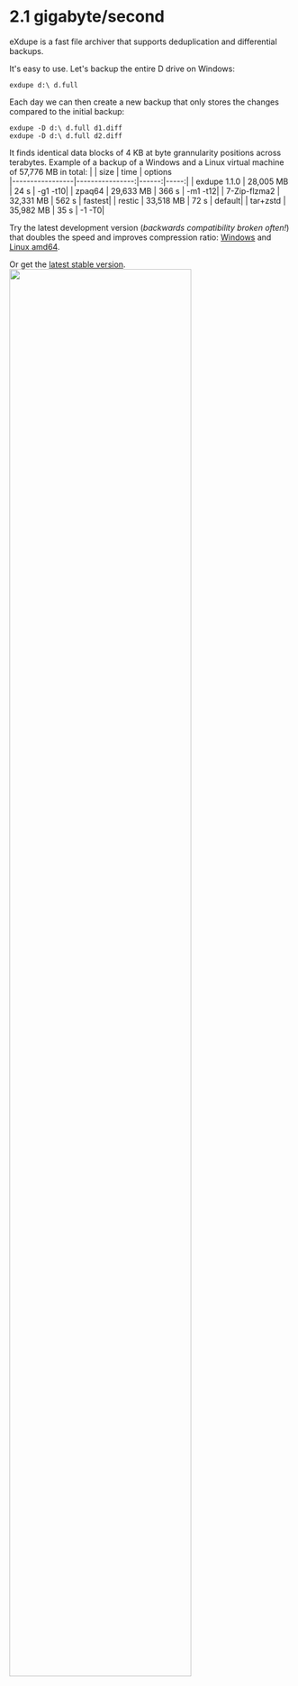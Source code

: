 # 2.1 gigabyte/second
eXdupe is a fast file archiver that supports deduplication and differential backups.

It's easy to use. Let's backup the entire D drive on Windows:

`exdupe d:\ d.full`

Each day we can then create a new backup that only stores the changes compared to the initial backup:

`exdupe -D d:\ d.full d1.diff`<br>
`exdupe -D d:\ d.full d2.diff`<br>

It finds identical data blocks of 4 KB at byte grannularity positions across terabytes. Example of a backup of a Windows and a Linux virtual machine of 57,776 MB in total:
|                 |            size |  time |  options  
|-----------------|----------------:|------:|-----:|
| exdupe 1.1.0          | 28,005 MB  |   24 s  | -g1 -t10|
| zpaq64          | 29,633 MB  |  366 s  | -m1 -t12|
| 7-Zip-flzma2       | 32,331 MB  |  562 s  | fastest|
| restic          | 33,518 MB  |   72 s |  default|
| tar+zstd        | 35,982 MB  |   35 s |  -1 -T0|

Try the latest development version (*backwards compatibility broken often!*) that doubles the speed and improves compression ratio: [Windows](https://github.com/rrrlasse/exdupe/raw/stuff/beta/exdupe_1.1.0.dev17.exe) and [Linux amd64](https://github.com/rrrlasse/eXdupe/raw/stuff/beta/exdupe_1.1.0.dev17_linux_amd64.tar.gz).

Or get the [latest stable version](https://github.com/rrrlasse/eXdupe/releases/tag/v1.0.0).
<img src="https://github.com/rrrlasse/exdupe/blob/stuff/cmd.webp" width="80%">
